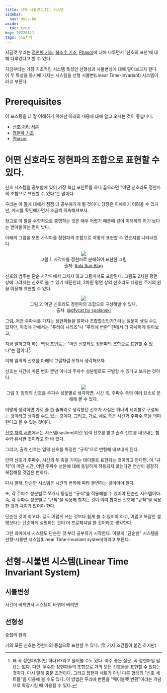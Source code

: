 ```yaml
---
title: 선형 시불변(LTI) 시스템
sidebar:
  nav: docs-ko
aside:
  toc: true
key: 20220111
tags: 신호처리
---
```


지금껏 우리는 [정현파 기초](https://angeloyeo.github.io/2022/01/04/sinusoids.html), [복소수 기초](https://angeloyeo.github.io/2022/01/05/complex_number_basic.html), [Phasor](https://angeloyeo.github.io/2019/06/18/phasor.html)에 대해 다루면서 '신호의 표현'에 대해 다루었다고 할 수 있다.

지금부터는 가장 기초적인 시스템 특성인 선형성과 시불변성에 대해 알아보고자 한다. 이 두 특성을 동시에 가지는 시스템을 선형 시불변(Linear Time-Invariant) 시스템이라고 부른다. 

# Prerequisites

이 포스팅을 더 잘 이해하기 위해선 아래의 내용에 대해 알고 오시는 것이 좋습니다.

* [신호 처리 서론](https://angeloyeo.github.io/2022/01/03/signal_processing_introduction.html)
* [정현파 기초](https://angeloyeo.github.io/2022/01/04/sinusoids.html)
* [Phasor](https://angeloyeo.github.io/2022/01/04/sinusoids.html)

# 어떤 신호라도 정현파의 조합으로 표현할 수 있다.

신호 시스템을 공부함에 있어 가장 핵심 포인트를 하나 꼽으라면 "어떤 신호라도 정현파의 조합으로 표현할 수 있다"는 말이다.

우리는 이 말에 대해서 점점 더 공부해가게 될 것이다. 당장은 이해하기 어려울 수 있지만, 예시를 확인해가면서 조금씩 익숙해져보자.

참고로 이 말을 수학적으로 증명하는 것은 매우 어렵기 때문에 깊이 이해하려 하기 보다는 받아들이는 편이 낫다.

아래의 그림을 보면 사각파를 정현파의 조합으로 어떻게 표현할 수 있는지를 나타내었다.

<p align = "center">
  <img src = "https://raw.githubusercontent.com/angeloyeo/angeloyeo.github.io/master/pics/2022-01-11-LTI_system/dEe9227.gif">
  <br>
  그림 1. 사각파를 정현파로 분해하여 표현한 그림
  <br>
  출처: <a href = "https://ralasun.github.io/signal%20analysis/2021/06/18/ft-vs-wt/">Rala Sun Blog</a>
</p>

신호의 범주는 단순 사각파에서 그치지 않고 그림마저도 포함된다. 그림도 2차원 평면 상에 그려지는 신호로 볼 수 있기 때문인데, 2차원 평면 상의 신호라도 다양한 주기의 원을 이용해 표현할 수 있다.

<p align = "center">
  <img src = "https://raw.githubusercontent.com/angeloyeo/angeloyeo.github.io/master/pics/2022-01-11-LTI_system/AnguishedEarnestIguanodon-size_restricted.gif">
  <br>
  그림 2. 어떤 신호라도 정현파의 조합으로 구성해낼 수 있다.
  <br>
  출처: <a href = "https://gfycat.com/ko/anguishedearnestiguanodon">@gfycat by spolanski</a>
</p>

그럼, 어떤 주파수를 가지는 정현파들을 얼마나 조합할것인가? 라는 질문이 생길 수도 있지만, 이것에 관해서는 "푸리에 시리즈"나 "푸리에 변환" 편에서 더 자세하게 알아보고,

지금 말하고자 하는 핵심 포인트는 "어떤 신호라도 정현파의 조합으로 표현할 수 있다"는 점이다[^1].

[^1]: 왜 꼭 정현파여야만 하나요?라고 물어볼 수도 있다. 아주 좋은 질문. 꼭 정현파일 필요는 없다. 다만, 무수한 정현파들의 조합으로 거의 모든 신호들을 표현할 수 있다는 것이다. 다시 말해 충분 조건이다. 그리고 정현파 세트가 아닌 다른 형태의 "신호 세트들"을 이용해 볼 수도 있다. 이 방법은 푸리에 변환을 "웨이블렛 변환"이라는 개념으로 확장시킬 때 이용될 수 있다.

이제 임의의 신호를 아래의 그림처럼 쪼개서 생각해보자.

신호는 시간에 따른 변화 뿐만 아니라 주파수 성분별로도 구별할 수 있다고 보자는 것이다.

<p align = "center">
  <img src = "https://raw.githubusercontent.com/angeloyeo/angeloyeo.github.io/master/pics/2022-01-11-LTI_system/fourier-transform.png">
  <br>
  그림 3. 임의의 신호를 주파수 성분별로 생각하면, 시간 축, 주파수 축의 여러 요소로 분해해 볼 수 있다.
</p>

어떻게 생각하면 가로 줄 한 줄짜리로 생각했던 신호가 사실은 하나의 테이블로 구성되는 것이라고 생각할 수도 있는 것이다. 그리고, 가로, 세로 축은 시간과 주파수 축을 의미한다고 볼 수 있는 것이다.

[신호 처리 서론](https://angeloyeo.github.io/2022/01/03/signal_processing_introduction.html)에서는 시스템(system)이란 입력 신호를 받고 출력 신호를 내보내는 함수와 유사한 것이라고 한 바 있다.

그리고, 출력 신호는 입력 신호를 특정한 "규칙"으로 변형해 내보내게 된다.

만약 신호가 주파수, 시간의 두 축을 가지는 테이블로 표현되는 것이라고 한다면, 이 "규칙"이 어떤 시간, 어떤 주파수 성분에 대해 동일하게 적용되지 않는다면 연산이 굉장히 복잡해질 것임은 뻔하다.

다시 말해, 단순한 시스템은 시간의 변화에 따라 불변하는 것이어야 한다.

또, 각 주파수 성분별로 쪼개서 동일한 "규칙"을 적용해볼 수 있어야 단순한 시스템이다. 즉, 각 주파수 성분별로 "규칙"을 적용해 합치는 것이 이미 합쳐진 신호에 "규칙"을 적용한 것과 차이가 없어야 한다.


단순한 것이 최고다. 글도 어렵게 쓰는 것보다 쉽게 쓸 수 있어야 하고, 어렵고 복잡한 설명보다는 단순하게 설명하는 것이 더 프로페셔널 한 것이라고 생각한다.

그런 의미에서 시스템도 단순한 것 부터 공부하기 시작한다. 이렇게 "단순한" 시스템을 선형-시불변 시스템(Linear Time-Invariant system)이라고 부른다.

# 선형-시불변 시스템(Linear Time Invariant System)

## 시불변성

시간이 바뀌면서 시스템이 바뀌어 버리면 

## 선형성

중첩의 원리

거의 모든 신호는 정현파의 중첩으로 표현할 수 있다. (몇 가지 조건들이 붙긴 하지만)

